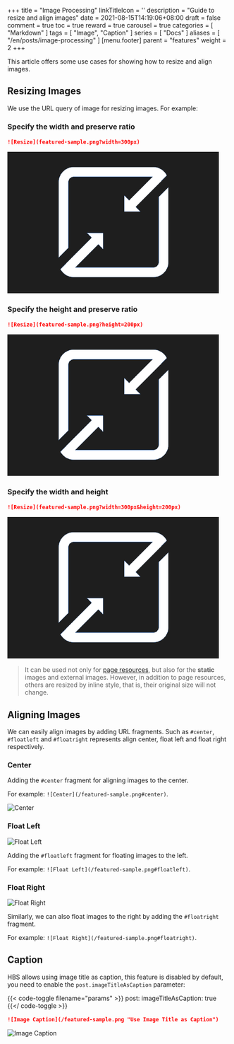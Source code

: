 +++
title = "Image Processing"
linkTitleIcon = '<i class="fas fa-image fa-fw"></i>'
description = "Guide to resize and align images"
date = 2021-08-15T14:19:06+08:00
draft = false
comment = true
toc = true
reward = true
carousel = true
categories = [
  "Markdown"
]
tags = [
  "Image",
  "Caption"
]
series = [
  "Docs"
]
aliases = [
  "/en/posts/image-processing"
]
[menu.footer]
  parent = "features"
  weight = 2
+++

This article offers some use cases for showing how to resize and align images.
<!--more-->

## Resizing Images

We use the URL query of image for resizing images. For example:

### Specify the width and preserve ratio

```markdown
![Resize](featured-sample.png?width=300px)
```

![Resize](featured-sample.png?width=300px)

### Specify the height and preserve ratio

```markdown
![Resize](featured-sample.png?height=200px)
```

![Resize](featured-sample.png?height=200px)

### Specify the width and height

```markdown
![Resize](featured-sample.png?width=300px&height=200px)
```

![Resize](featured-sample.png?width=300px&height=200px)

> It can be used not only for [page resources](https://gohugo.io/content-management/page-resources/), but also for the **static** images and external images. 
> However, in addition to page resources, others are resized by inline style, that is, their original size will not change.

## Aligning Images

We can easily align images by adding URL fragments. Such as `#center`, `#floatleft` and `#floatright` represents align center, float left and float right respectively.

### Center

Adding the `#center` fragment for aligning images to the center.

For example: `![Center](/featured-sample.png#center)`.

![Center](/featured-sample.png?height=120px#center)

### Float Left

![Float Left](/featured-sample.png?height=120px#floatleft)

Adding the `#floatleft` fragment for floating images to the left.

For example: `![Float Left](/featured-sample.png#floatleft)`.

### Float Right

![Float Right](/featured-sample.png?height=120px#floatright)

Similarly, we can also float images to the right by adding the `#floatright` fragment.

For example: `![Float Right](/featured-sample.png#floatright)`.

## Caption

HBS allows using image title as caption, this feature is disabled by default, you need to enable the `post.imageTitleAsCaption` parameter:

{{< code-toggle filename="params" >}}
post:
  imageTitleAsCaption: true
{{</ code-toggle >}}

```markdown
![Image Caption](/featured-sample.png "Use Image Title as Caption")
```

![Image Caption](/featured-sample.png "Use Image Title as Caption")
